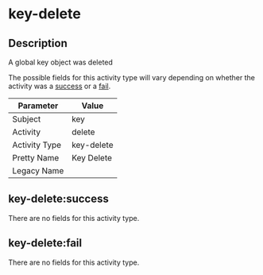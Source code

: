 key-delete
==========

Description
-----------
A global key object was deleted

The possible fields for this activity type will vary depending on whether the activity was a [success](#key-deletesuccess) or a [fail](#key-deletefail).

| Parameter     | Value      |
| ------------- | ---------- |
| Subject       | key        |
| Activity      | delete     |
| Activity Type | key-delete |
| Pretty Name   | Key Delete |
| Legacy Name   |            |

key-delete:success
------------------

There are no fields for this activity type.


key-delete:fail
---------------

There are no fields for this activity type.
